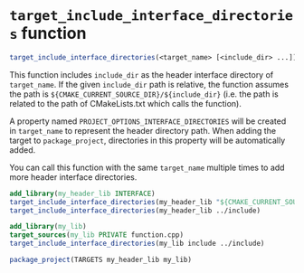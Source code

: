 # `target_include_interface_directories` function

```cmake
target_include_interface_directories(<target_name> [<include_dir> ...])
```

This function includes `include_dir` as the header interface directory of `target_name`.
If the given `include_dir` path is relative, the function assumes the path is `${CMAKE_CURRENT_SOURCE_DIR}/${include_dir}`
(i.e. the path is related to the path of CMakeLists.txt which calls the function).

A property named `PROJECT_OPTIONS_INTERFACE_DIRECTORIES` will be created in `target_name` to represent the header directory path.
When adding the target to `package_project`, directories in this property will be automatically added.

You can call this function with the same `target_name` multiple times to add more header interface directories.

```cmake
add_library(my_header_lib INTERFACE)
target_include_interface_directories(my_header_lib "${CMAKE_CURRENT_SOURCE_DIR}/include")
target_include_interface_directories(my_header_lib ../include)

add_library(my_lib)
target_sources(my_lib PRIVATE function.cpp)
target_include_interface_directories(my_lib include ../include)

package_project(TARGETS my_header_lib my_lib)
```
